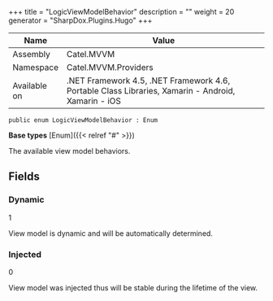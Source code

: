 

+++
title = "LogicViewModelBehavior" 
description = ""
weight = 20
generator = "SharpDox.Plugins.Hugo"
+++

Name|Value
---|---
Assembly|Catel.MVVM
Namespace|Catel.MVVM.Providers
Available on|.NET Framework 4.5, .NET Framework 4.6, Portable Class Libraries, Xamarin - Android, Xamarin - iOS

```
public enum LogicViewModelBehavior : Enum
```

**Base types**
[Enum]({{< relref "#" >}})

The available view model behaviors.

## Fields

### Dynamic

1

View model is dynamic and will be automatically determined.

### Injected

0

View model was injected thus will be stable during the lifetime of the view.

